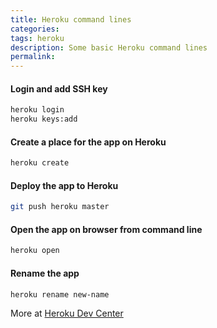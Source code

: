 ```yaml
---
title: Heroku command lines
categories: 
tags: heroku
description: Some basic Heroku command lines
permalink: 
---
```


#### Login and add SSH key
```sh
heroku login
heroku keys:add
```
#### Create a place for the app on Heroku
```sh
heroku create
```
#### Deploy the app to Heroku
```sh
git push heroku master
```

#### Open the app on browser from command line
```sh
heroku open
```

#### Rename the app
```sh
heroku rename new-name
```
More at [Heroku Dev Center](https://devcenter.heroku.com/categories/command-line)
